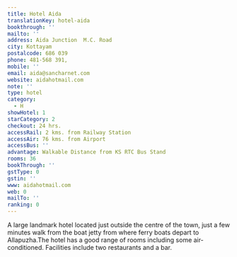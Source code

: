 ```yaml
---
title: Hotel Aida
translationKey: hotel-aida
bookthrough: ''
mailto: ''
address: Aida Junction  M.C. Road
city: Kottayam
postalcode: 686 039
phone: 481-568 391,
mobile: ''
email: aida@sancharnet.com
website: aidahotmail.com
note: ''
type: hotel
category:
  - H
showHotel: 1
starCategory: 2
checkout: 24 hrs.
accessRail: 2 kms. from Railway Station
accessAir: 76 kms. from Airport
accessBus: ''
advantage: Walkable Distance from KS RTC Bus Stand
rooms: 36
bookThrough: ''
gstType: 0
gstin: ''
www: aidahotmail.com
web: 0
mailTo: ''
ranking: 0
---
```







A large landmark hotel located just outside the centre of the town, just a few minutes walk from the boat jetty from where ferry boats depart to Allapuzha.The hotel has a good range of rooms including some air-conditioned. Facilities include two restaurants and a bar.